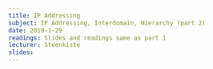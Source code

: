 ```yaml
---
title: IP Addressing
subject: IP Addressing, Interdomain, Hierarchy (part 2)
date: 2019-1-29
readings: Slides and readings same as part 1
lecturer: Steenkiste
slides: 
---
```

